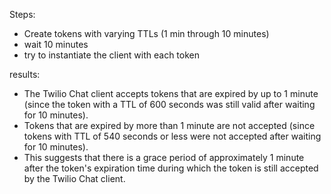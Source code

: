 Steps:
- Create tokens with varying TTLs (1 min through 10 minutes)
- wait 10 minutes
- try to instantiate the client with each token

results:
- The Twilio Chat client accepts tokens that are expired by up to 1 minute (since the token with a TTL of 600 seconds was still valid after waiting for 10 minutes).
- Tokens that are expired by more than 1 minute are not accepted (since tokens with TTL of 540 seconds or less were not accepted after waiting for 10 minutes).
- This suggests that there is a grace period of approximately 1 minute after the token's expiration time during which the token is still accepted by the Twilio Chat client.

